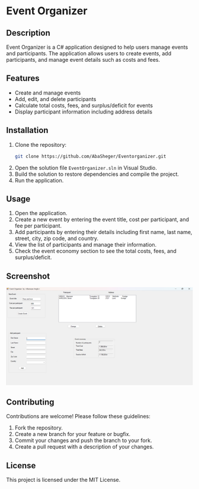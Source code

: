 # Event Organizer

## Description
Event Organizer is a C# application designed to help users manage events and participants. The application allows users to create events, add participants, and manage event details such as costs and fees.

## Features
- Create and manage events
- Add, edit, and delete participants
- Calculate total costs, fees, and surplus/deficit for events
- Display participant information including address details

## Installation
1. Clone the repository:
   ```bash
   git clone https://github.com/AbaSheger/Eventorganizer.git
   ```
2. Open the solution file `EventOrganizer.sln` in Visual Studio.
3. Build the solution to restore dependencies and compile the project.
4. Run the application.

## Usage
1. Open the application.
2. Create a new event by entering the event title, cost per participant, and fee per participant.
3. Add participants by entering their details including first name, last name, street, city, zip code, and country.
4. View the list of participants and manage their information.
5. Check the event economy section to see the total costs, fees, and surplus/deficit.

## Screenshot
![Screenshot](EventOrganizer2.png)

## Contributing
Contributions are welcome! Please follow these guidelines:
1. Fork the repository.
2. Create a new branch for your feature or bugfix.
3. Commit your changes and push the branch to your fork.
4. Create a pull request with a description of your changes.

## License
This project is licensed under the MIT License.
